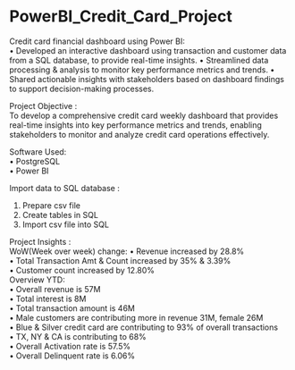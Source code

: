 # PowerBI_Credit_Card_Project
Credit card financial dashboard using Power BI:                                     
• Developed an interactive dashboard using transaction and customer data from a SQL database, to provide real-time insights.
• Streamlined data processing & analysis to monitor key performance metrics and trends.
• Shared actionable insights with stakeholders based on dashboard findings to support decision-making processes.                                                         
 
Project Objective :                         
To develop a comprehensive credit card weekly dashboard that provides real-time insights into key performance metrics and trends, enabling stakeholders to monitor and analyze credit card operations effectively.                     


Software Used:                                            
• PostgreSQL                 
• Power BI                             

Import data to SQL database :                          
1. Prepare csv file                  
2. Create tables in SQL                  
3. Import csv file into SQL

Project Insights :               
WoW(Week over week) change:
• Revenue increased by 28.8%                                                            
• Total Transaction Amt & Count increased by 35% & 3.39%                                                   
• Customer count increased by 12.80%                          
Overview YTD:                                                                             
• Overall revenue is 57M                                   
• Total interest is 8M                                 
• Total transaction amount is 46M                                          
• Male customers are contributing more in revenue 31M, female 26M                                            
• Blue & Silver credit card are contributing to 93% of overall transactions                                                                        
• TX, NY & CA is contributing to 68%                                 
• Overall Activation rate is 57.5%                               
• Overall Delinquent rate is 6.06%                                           

